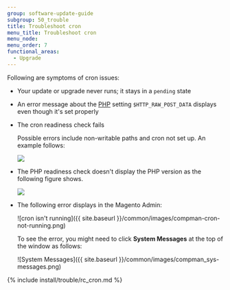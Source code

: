 ```yaml
---
group: software-update-guide
subgroup: 50_trouble
title: Troubleshoot cron
menu_title: Troubleshoot cron
menu_node:
menu_order: 7
functional_areas:
  - Upgrade
---
```


Following are symptoms of cron issues:

*	Your update or upgrade never runs; it stays in a `pending` state
*	An error message about the [PHP](https://glossary.magento.com/PHP) setting `$HTTP_RAW_POST_DATA` displays even though it's set properly
*	The cron readiness check fails

	Possible errors include non-writable paths and cron not set up. An example follows:

	<img src="{{ site.baseurl }}/common/images/upgr-tshoot-no-cron2.png">
*	The PHP readiness check doesn't display the PHP version as the following figure shows.

	<img src="{{ site.baseurl }}/common/images/upgr-tshoot-no-cron.png">
*	The following error displays in the Magento Admin:

	![cron isn't running]({{ site.baseurl }}/common/images/compman-cron-not-running.png)

	To see the error, you might need to click **System Messages** at the top of the window as follows:

	![System Messages]({{ site.baseurl }}/common/images/compman_sys-messages.png)

{% include install/trouble/rc_cron.md %}
